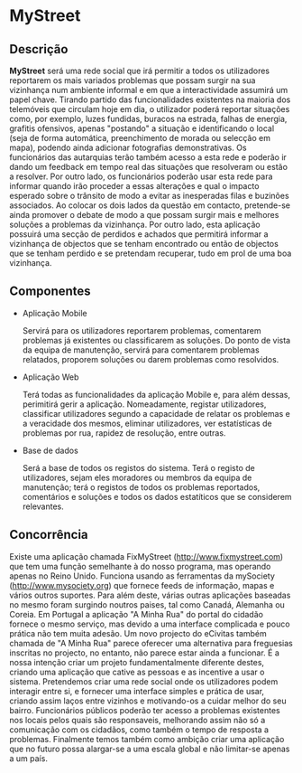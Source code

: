 MyStreet
========

Descrição
---------

__MyStreet__ será uma rede social que irá permitir a todos os utilizadores reportarem os mais variados problemas que possam surgir na sua vizinhança num ambiente informal e em que a interactividade assumirá um papel chave.
Tirando partido das funcionalidades existentes na maioria dos telemóveis que circulam hoje em dia, o utilizador poderá reportar situações como, por exemplo, luzes fundidas, buracos na estrada, falhas de energia, grafitis ofensivos, apenas "postando" a situação e identificando o local (seja de forma automática, preenchimento de morada ou selecção em mapa), podendo ainda adicionar fotografias demonstrativas.
Os funcionários das autarquias terão também acesso a esta rede e poderão ir dando um feedback em tempo real das situações que resolveram ou estão a resolver. Por outro lado, os funcionários poderão usar esta rede para informar quando irão proceder a essas alterações e qual o impacto esperado sobre o trânsito de modo a evitar as inesperadas filas e buzinões associados.
Ao colocar os dois lados da questão em contacto, pretende-se ainda promover o debate de modo a que possam surgir mais e melhores soluções a problemas da vizinhança.
Por outro lado, esta aplicação possuirá uma secção de perdidos e achados que permitirá informar a vizinhança de objectos que se tenham encontrado ou então de objectos que se tenham perdido e se pretendam recuperar, tudo em prol de uma boa vizinhança.

Componentes
-----------

* Aplicação Mobile

  Servirá para os utilizadores reportarem problemas, comentarem problemas 
  já existentes ou classificarem as soluções.
  Do ponto de vista da equipa de manutenção, servirá para comentarem problemas 
  relatados, proporem soluções ou darem problemas como resolvidos.
  
* Aplicação Web

  Terá todas as funcionalidades da aplicação Mobile e, para além dessas, 
  perimitirá gerir a aplicação. Nomeadamente, registar utilizadores, classificar
  utilizadores segundo a capacidade de relatar os problemas e a veracidade dos
  mesmos, eliminar utilizadores, ver estatísticas de problemas por rua, rapidez de
  resolução, entre outras.

* Base de dados

  Será a base de todos os registos do sistema. Terá o registo de utilizadores, sejam
  eles moradores ou membros da equipa de manutenção; terá o registos de todos os problemas
  reportados, comentários e soluções e todos os dados estatíticos que se considerem relevantes.
  
Concorrência
------------
Existe uma aplicação chamada FixMyStreet (http://www.fixmystreet.com) que tem uma função semelhante à do nosso programa, mas operando apenas no Reino Unido. Funciona usando as ferramentas da mySociety (http://www.mysociety.org) que fornece feeds de informação, mapas e vários outros suportes.
Para além deste, várias outras aplicações baseadas no mesmo foram surgindo noutros paises, tal como Canadá, Alemanha ou Coreia. Em Portugal a aplicação "A Minha Rua" do portal do cidadão fornece o mesmo serviço, mas devido a uma interface complicada e pouco prática não tem muita adesão. Um novo projecto do eCivitas também chamada de "A Minha Rua" parece oferecer uma alternativa para freguesias inscritas no projecto, no entanto, não parece estar ainda a funcionar.
É a nossa intenção criar um projeto fundamentalmente diferente destes, criando uma aplicação que cative as pessoas e as incentive a usar o sistema. Pretendemos criar uma rede social onde os utilizadores podem interagir entre si, e fornecer uma interface simples e prática de usar, criando assim laços entre vizinhos e motivando-os a cuidar melhor do seu bairro. Funcionários públicos poderão ter acesso a problemas existentes nos locais pelos quais são responsaveis, melhorando assim não só a comunicação com os cidadãos, como também o tempo de resposta a problemas. 
Finalmente temos também como ambição criar uma aplicação que no futuro possa alargar-se a uma escala global e não limitar-se apenas a um país.
